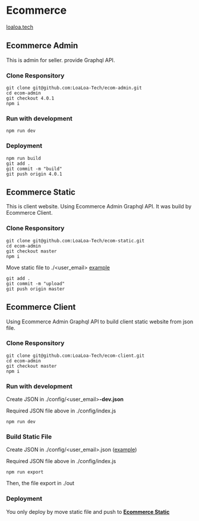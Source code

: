 # Ecommerce
[loaloa.tech](https://loaloa.tech/assets/img/ecommerce.png)

## Ecommerce Admin

This is admin for seller. provide Graphql API.

### Clone Responsitory

```
git clone git@github.com:LoaLoa-Tech/ecom-admin.git
cd ecom-admin
git checkout 4.0.1
npm i
```

### Run with development

```
npm run dev
```

### Deployment 

```
npm run build
git add .
git commit -m "build"
git push origin 4.0.1
```

## Ecommerce Static

This is client website. Using Ecommerce Admin Graphql API. It was build by Ecommerce Client.

### Clone Responsitory

```
git clone git@github.com:LoaLoa-Tech/ecom-static.git
cd ecom-admin
git checkout master
npm i
```

Move static file to ./<user_email> [example](https://github.com/LoaLoa-Tech/ecom-static/tree/master/yensaodatquang)

```
git add .
git commit -m "upload"
git push origin master
```




## Ecommerce Client

Using Ecommerce Admin Graphql API to build client static website from json file.

### Clone Responsitory

```
git clone git@github.com:LoaLoa-Tech/ecom-client.git
cd ecom-admin
git checkout master
npm i
```

### Run with development

Create JSON in ./config/<user_email>__-dev.json__

Required JSON file above in ./config/index.js

```
npm run dev
```

### Build Static File

Create JSON in ./config/<user_email>.json ([example](https://github.com/LoaLoa-Tech/ecom-client/config/yensaodatquang.json))

Required JSON file above in ./config/index.js

```
npm run export
```

Then, the file export in ./out

### Deployment 

You only deploy by move static file and push to __[Ecommerce Static](https://github.com/truongduchuy910/ecom-static)__

